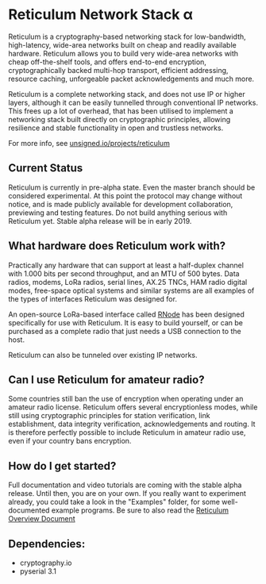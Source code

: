 Reticulum Network Stack α
==========

Reticulum is a cryptography-based networking stack for low-bandwidth, high-latency, wide-area networks built on cheap and readily available hardware. Reticulum allows you to build very wide-area networks with cheap off-the-shelf tools, and offers end-to-end encryption, cryptographically backed multi-hop transport, efficient addressing, resource caching, unforgeable packet acknowledgements and much more.

Reticulum is a complete networking stack, and does not use IP or higher layers, although it can be easily tunnelled through conventional IP networks. This frees up a lot of overhead, that has been utilised to implement a networking stack built directly on cryptographic principles, allowing resilience and stable functionality in open and trustless networks.

For more info, see [unsigned.io/projects/reticulum](http://unsigned.io/projects/reticulum/)

## Current Status
Reticulum is currently in pre-alpha state. Even the master branch should be considered experimental. At this point the protocol may change without notice, and is made publicly available for development collaboration, previewing and testing features. Do not build anything serious with Reticulum yet. Stable alpha release will be in early 2019.

## What hardware does Reticulum work with?
Practically any hardware that can support at least a half-duplex channel with 1.000 bits per second throughput, and an MTU of 500 bytes. Data radios, modems, LoRa radios, serial lines, AX.25 TNCs, HAM radio digital modes, free-space optical systems and similar systems are all examples of the types of interfaces Reticulum was designed for.

An open-source LoRa-based interface called [RNode](https://unsigned.io/projects/rnode/) has been designed specifically for use with Reticulum. It is easy to build yourself, or can be purchased as a complete radio that just needs a USB connection to the host.

Reticulum can also be tunneled over existing IP networks.

## Can I use Reticulum for amateur radio?
Some countries still ban the use of encryption when operating under an amateur radio license. Reticulum offers several encryptionless modes, while still using cryptographic principles for station verification, link establishment, data integrity verification, acknowledgements and routing. It is therefore perfectly possible to include Reticulum in amateur radio use, even if your country bans encryption.

## How do I get started?
Full documentation and video tutorials are coming with the stable alpha release. Until then, you are on your own. If you really want to experiment already, you could take a look in the "Examples" folder, for some well-documented example programs. Be sure to also read the [Reticulum Overview Document](http://unsigned.io/wp-content/uploads/2018/04/Reticulum_Overview_v0.4.pdf)

## Dependencies:
 - cryptography.io
 - pyserial 3.1

